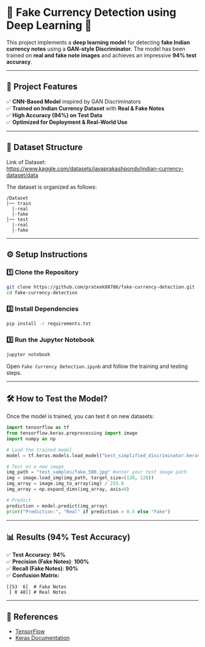 # 🏦 Fake Currency Detection using Deep Learning 🚀  

This project implements a **deep learning model** for detecting **fake Indian currency notes** using a **GAN-style Discriminator**. The model has been trained on **real and fake note images** and achieves an impressive **94% test accuracy**.  

---

## 📌 **Project Features**  
✅ **CNN-Based Model** inspired by GAN Discriminators  
✅ **Trained on Indian Currency Dataset** with **Real & Fake Notes**  
✅ **High Accuracy (94%) on Test Data**  
✅ **Optimized for Deployment & Real-World Use**  

---

## 📂 **Dataset Structure**  
Link of Dataset: https://www.kaggle.com/datasets/jayaprakashpondy/indian-currency-dataset/data

The dataset is organized as follows:

```
/Dataset  
│── train
  |-real
  |-fake
│── test
  |-real
  |-fake 
```

---

## ⚙️ **Setup Instructions**  

### 1️⃣ **Clone the Repository**  
```bash
git clone https://github.com/prateek88786/fake-currency-detection.git
cd fake-currency-detection
```

### 2️⃣ **Install Dependencies**  
```bash
pip install -r requirements.txt
```

### 3️⃣ **Run the Jupyter Notebook**  
```bash
jupyter notebook
```
Open `Fake Currency Detection.ipynb` and follow the training and testing steps.

---

## 🛠️ **How to Test the Model?**  
Once the model is trained, you can test it on new datasets:  

```python
import tensorflow as tf
from tensorflow.keras.preprocessing import image
import numpy as np

# Load the trained model
model = tf.keras.models.load_model("best_simplified_discriminator.keras")

# Test on a new image
img_path = "test_samples/fake_500.jpg" #enter your test image path
img = image.load_img(img_path, target_size=(128, 128))
img_array = image.img_to_array(img) / 255.0
img_array = np.expand_dims(img_array, axis=0)

# Predict
prediction = model.predict(img_array)
print("Prediction:", "Real" if prediction > 0.5 else "Fake")
```

---

## 📊 **Results (94% Test Accuracy)**  
✅ **Test Accuracy**: **94%**  
✅ **Precision (Fake Notes)**: **100%**  
✅ **Recall (Fake Notes)**: **90%**  
✅ **Confusion Matrix:**  
```
[[53  6]  # Fake Notes
 [ 0 48]] # Real Notes
```

---

## 🔗 **References**  
- [TensorFlow](https://www.tensorflow.org/)  
- [Keras Documentation](https://keras.io/)  

